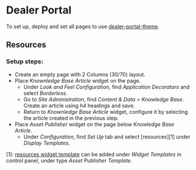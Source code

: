 # Dealer Portal

To set up, deploy and set all pages to use [dealer-portal-theme](/dealer-portal-theme).

## Resources
### Setup steps:

- Create an empty page with 2 Columns (30/70) layout. 
- Place _Knownledge Base Article_ widget on the page. 
  - Under _Look and Feel Configuration_, find _Application Decorators_ and select _Borderless_.
  - Go to _Site Administration_, find _Content & Data_ > _Knowledge Base_. Create an article using _h4_ headings and save.
  - Return to _Knownledge Base Article_ widget, configure it by selecting the article created in the previous step.
- Place _Asset Publisher_ widget on the page below _Knowledge Base Article_.
  - Under _Configuration_, find _Set Up_ tab and select [resources][1] under _Display Templates_.


[1]: [resources widget template](/widget-templates) can be added under _Widget Templates_ in control panel, under type _Asset Publisher Template_. 
